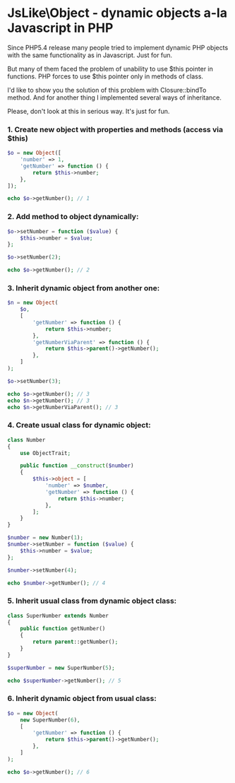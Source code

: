# JsLike\Object - dynamic objects a-la Javascript in PHP

Since PHP5.4 release many people tried to implement dynamic PHP objects
with the same functionality as in Javascript. Just for fun.

But many of them faced the problem of unability to use $this pointer in functions.
PHP forces to use $this pointer only in methods of class.

I'd like to show you the solution of this problem with Closure::bindTo method.
And for another thing I implemented several ways of inheritance.

Please, don't look at this in serious way. It's just for fun.

### 1. Create new object with properties and methods (access via $this)

```php
$o = new Object([
    'number' => 1,
    'getNumber' => function () {
        return $this->number;
    },
]);

echo $o->getNumber(); // 1
```

### 2. Add method to object dynamically:

```php
$o->setNumber = function ($value) {
    $this->number = $value;
};

$o->setNumber(2);

echo $o->getNumber(); // 2
```

### 3. Inherit dynamic object from another one:

```php
$n = new Object(
    $o,
    [
        'getNumber' => function () {
            return $this->number;
        },
        'getNumberViaParent' => function () {
            return $this->parent()->getNumber();
        },
    ]
);

$o->setNumber(3);

echo $o->getNumber(); // 3
echo $n->getNumber(); // 3
echo $n->getNumberViaParent(); // 3
```

### 4. Create usual class for dynamic object:

```php
class Number
{
    use ObjectTrait;

    public function __construct($number)
    {
        $this->object = [
            'number' => $number,
            'getNumber' => function () {
                return $this->number;
            },
        ];
    }
}

$number = new Number(1);
$number->setNumber = function ($value) {
    $this->number = $value;
};

$number->setNumber(4);

echo $number->getNumber(); // 4
```

### 5. Inherit usual class from dynamic object class:

```php
class SuperNumber extends Number
{
    public function getNumber()
    {
        return parent::getNumber();
    }
}

$superNumber = new SuperNumber(5);

echo $superNumber->getNumber(); // 5
```

### 6. Inherit dynamic object from usual class:

```php
$o = new Object(
    new SuperNumber(6),
    [
        'getNumber' => function () {
            return $this->parent()->getNumber();
        },
    ]
);

echo $o->getNumber(); // 6
```

